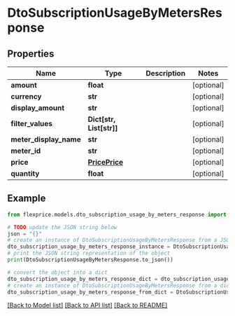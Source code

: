 # DtoSubscriptionUsageByMetersResponse


## Properties

Name | Type | Description | Notes
------------ | ------------- | ------------- | -------------
**amount** | **float** |  | [optional] 
**currency** | **str** |  | [optional] 
**display_amount** | **str** |  | [optional] 
**filter_values** | **Dict[str, List[str]]** |  | [optional] 
**meter_display_name** | **str** |  | [optional] 
**meter_id** | **str** |  | [optional] 
**price** | [**PricePrice**](PricePrice.md) |  | [optional] 
**quantity** | **float** |  | [optional] 

## Example

```python
from flexprice.models.dto_subscription_usage_by_meters_response import DtoSubscriptionUsageByMetersResponse

# TODO update the JSON string below
json = "{}"
# create an instance of DtoSubscriptionUsageByMetersResponse from a JSON string
dto_subscription_usage_by_meters_response_instance = DtoSubscriptionUsageByMetersResponse.from_json(json)
# print the JSON string representation of the object
print(DtoSubscriptionUsageByMetersResponse.to_json())

# convert the object into a dict
dto_subscription_usage_by_meters_response_dict = dto_subscription_usage_by_meters_response_instance.to_dict()
# create an instance of DtoSubscriptionUsageByMetersResponse from a dict
dto_subscription_usage_by_meters_response_from_dict = DtoSubscriptionUsageByMetersResponse.from_dict(dto_subscription_usage_by_meters_response_dict)
```
[[Back to Model list]](../README.md#documentation-for-models) [[Back to API list]](../README.md#documentation-for-api-endpoints) [[Back to README]](../README.md)


